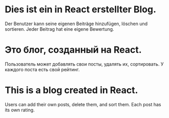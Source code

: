 # Dies ist ein in React erstellter Blog. 
Der Benutzer kann seine eigenen Beiträge hinzufügen, löschen und sortieren. Jeder Beitrag hat eine eigene Bewertung.

# Это блог, созданный на React. 
Пользователь может добавлять свои посты, удалять их, сортировать. У каждого поста есть свой рейтинг.

# This is a blog created in React. 
Users can add their own posts, delete them, and sort them. Each post has its own rating.



